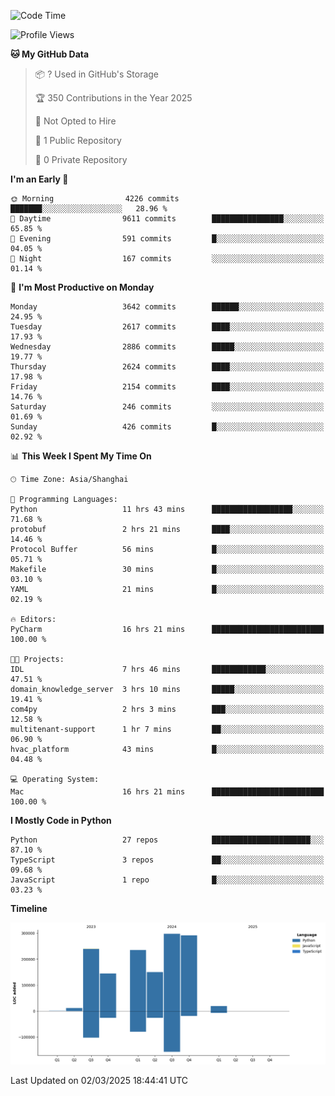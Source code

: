 <!--START_SECTION:waka-->
![Code Time](http://img.shields.io/badge/Code%20Time-160%20hrs%2051%20mins-blue)

![Profile Views](http://img.shields.io/badge/Profile%20Views-0-blue)

**🐱 My GitHub Data** 

> 📦 ? Used in GitHub's Storage 
 > 
> 🏆 350 Contributions in the Year 2025
 > 
> 🚫 Not Opted to Hire
 > 
> 📜 1 Public Repository 
 > 
> 🔑 0 Private Repository 
 > 
**I'm an Early 🐤** 

```text
🌞 Morning                4226 commits        ███████░░░░░░░░░░░░░░░░░░   28.96 % 
🌆 Daytime                9611 commits        ████████████████░░░░░░░░░   65.85 % 
🌃 Evening                591 commits         █░░░░░░░░░░░░░░░░░░░░░░░░   04.05 % 
🌙 Night                  167 commits         ░░░░░░░░░░░░░░░░░░░░░░░░░   01.14 % 
```
📅 **I'm Most Productive on Monday** 

```text
Monday                   3642 commits        ██████░░░░░░░░░░░░░░░░░░░   24.95 % 
Tuesday                  2617 commits        ████░░░░░░░░░░░░░░░░░░░░░   17.93 % 
Wednesday                2886 commits        █████░░░░░░░░░░░░░░░░░░░░   19.77 % 
Thursday                 2624 commits        ████░░░░░░░░░░░░░░░░░░░░░   17.98 % 
Friday                   2154 commits        ████░░░░░░░░░░░░░░░░░░░░░   14.76 % 
Saturday                 246 commits         ░░░░░░░░░░░░░░░░░░░░░░░░░   01.69 % 
Sunday                   426 commits         █░░░░░░░░░░░░░░░░░░░░░░░░   02.92 % 
```


📊 **This Week I Spent My Time On** 

```text
🕑︎ Time Zone: Asia/Shanghai

💬 Programming Languages: 
Python                   11 hrs 43 mins      ██████████████████░░░░░░░   71.68 % 
protobuf                 2 hrs 21 mins       ████░░░░░░░░░░░░░░░░░░░░░   14.46 % 
Protocol Buffer          56 mins             █░░░░░░░░░░░░░░░░░░░░░░░░   05.71 % 
Makefile                 30 mins             █░░░░░░░░░░░░░░░░░░░░░░░░   03.10 % 
YAML                     21 mins             █░░░░░░░░░░░░░░░░░░░░░░░░   02.19 % 

🔥 Editors: 
PyCharm                  16 hrs 21 mins      █████████████████████████   100.00 % 

🐱‍💻 Projects: 
IDL                      7 hrs 46 mins       ████████████░░░░░░░░░░░░░   47.51 % 
domain_knowledge_server  3 hrs 10 mins       █████░░░░░░░░░░░░░░░░░░░░   19.41 % 
com4py                   2 hrs 3 mins        ███░░░░░░░░░░░░░░░░░░░░░░   12.58 % 
multitenant-support      1 hr 7 mins         ██░░░░░░░░░░░░░░░░░░░░░░░   06.90 % 
hvac_platform            43 mins             █░░░░░░░░░░░░░░░░░░░░░░░░   04.48 % 

💻 Operating System: 
Mac                      16 hrs 21 mins      █████████████████████████   100.00 % 
```

**I Mostly Code in Python** 

```text
Python                   27 repos            ██████████████████████░░░   87.10 % 
TypeScript               3 repos             ██░░░░░░░░░░░░░░░░░░░░░░░   09.68 % 
JavaScript               1 repo              █░░░░░░░░░░░░░░░░░░░░░░░░   03.23 % 
```



**Timeline**

![Lines of Code chart](https://raw.githubusercontent.com/jixingyou/jixingyou/main/assets/bar_graph.png)


 Last Updated on 02/03/2025 18:44:41 UTC
<!--END_SECTION:waka-->